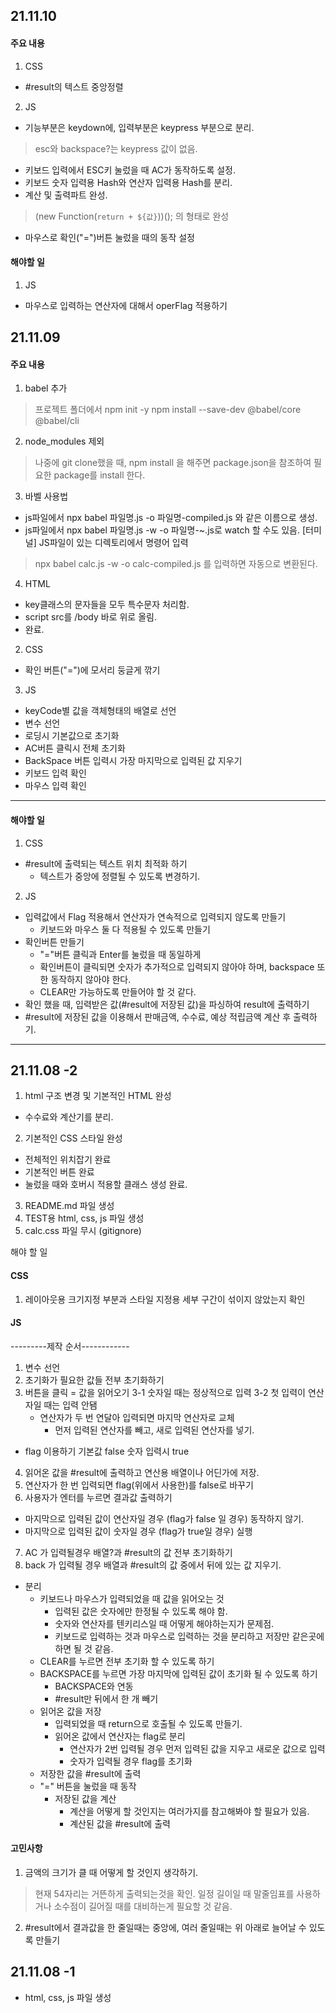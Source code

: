## 21.11.10
#### 주요 내용
1. CSS
  - #result의 텍스트 중앙정렬
2. JS
  - 기능부분은 keydown에, 입력부분은 keypress 부분으로 분리.
  > esc와 backspace?는 keypress 값이 없음.
  - 키보드 입력에서 ESC키 눌렀을 때 AC가 동작하도록 설정.
  - 키보드 숫자 입력용 Hash와 연산자 입력용 Hash를 분리.
  - 계산 및 출력파트 완성.
  > (new Function(`return + ${값}`))();
  의 형태로 완성
  - 마우스로 확인("=")버튼 눌렀을 때의 동작 설정
#### 해야할 일
1. JS
  - 마우스로 입력하는 연산자에 대해서 operFlag 적용하기
## 21.11.09
#### 주요 내용
1. babel 추가
  > 프로젝트 폴더에서 npm init -y
  > npm install --save-dev @babel/core @babel/cli

2. node_modules 제외
  > 나중에 git clone했을 때, npm install 을 해주면 package.json을 참조하여 필요한 package를 install 한다.

3. 바벨 사용법
  - js파일에서 npx babel 파일명.js -o 파일명-compiled.js 와 같은 이름으로 생성.
  - js파일에서 npx babel 파일명.js -w -o 파일명-~.js로 watch 할 수도 있음.
  [터미널] JS파일이 있는 디렉토리에서 명령어 입력
  > npx babel calc.js -w -o calc-compiled.js
  를 입력하면 자동으로 변환된다.

4. HTML
  - key클래스의 문자들을 모두 특수문자 처리함.
  - script src를 /body 바로 위로 올림.
  - 완료.
2. CSS
  - 확인 버튼("=")에 모서리 둥글게 깎기
3. JS
  - keyCode별 값을 객체형태의 배열로 선언
  - 변수 선언
  - 로딩시 기본값으로 초기화
  - AC버튼 클릭시 전체 초기화
  - BackSpace 버튼 입력시 가장 마지막으로 입력된 값 지우기
  - 키보드 입력 확인
  - 마우스 입력 확인
----------
#### 해야할 일
1. CSS
  - #result에 출력되는 텍스트 위치 최적화 하기
    - 텍스트가 중앙에 정렬될 수 있도록 변경하기.
2. JS
  - 입력값에서 Flag 적용해서 연산자가 연속적으로 입력되지 않도록 만들기
    - 키보드와 마우스 둘 다 적용될 수 있도록 만들기
  - 확인버튼 만들기
    - "="버튼 클릭과 Enter를 눌렀을 때 동일하게
    - 확인버튼이 클릭되면 숫자가 추가적으로 입력되지 않아야 하며, backspace 또한 동작하지 않아야 한다.
    - CLEAR만 가능하도록 만들어야 할 것 같다.
  - 확인 했을 때, 입력받은 값(#result에 저장된 값)을 파싱하여 result에 출력하기
  - #result에 저장된 값을 이용해서 판매금액, 수수료, 예상 적립금액 계산 후 출력하기.

----------
## 21.11.08 -2
1. html 구조 변경 및 기본적인 HTML 완성
 - 수수료와 계산기를 분리.
2. 기본적인 CSS 스타일 완성
 - 전체적인 위치잡기 완료
 - 기본적인 버튼 완료
 - 눌렀을 때와 호버시 적용할 클래스 생성 완료.
3. README.md 파일 생성
4. TEST용 html, css, js 파일 생성
5. calc.css 파일 무시 (gitignore)

해야 할 일
#### CSS ####
1. 레이아웃용 크기지정 부분과 스타일 지정용 세부 구간이 섞이지 않았는지 확인
#### JS ####
---------제작 순서------------
1. 변수 선언
2. 초기화가 필요한 값들 전부 초기화하기
3. 버튼을 클릭 = 값을 읽어오기
  3-1 숫자일 때는 정상적으로 입력
  3-2 첫 입력이 연산자일 때는 입력 안됌 
    - 연산자가 두 번 연달아 입력되면 마지막 연산자로 교체
      - 먼저 입력된 연산자를 빼고, 새로 입력된 연산자를 넣기.
  - flag 이용하기 기본값 false 숫자 입력시 true
4. 읽어온 값을 #result에 출력하고 연산용 배열이나 어딘가에 저장.
5. 연산자가 한 번 입력되면 flag(위에서 사용한)를 false로 바꾸기
6. 사용자가 엔터를 누르면 결과값 출력하기
 - 마지막으로 입력된 값이 연산자일 경우 (flag가 false 일 경우) 동작하지 않기.
 - 마지막으로 입력된 값이 숫자일 경우 (flag가 true일 경우) 실행
7. AC 가 입력될경우 배열?과 #result의 값 전부 초기화하기
8. back 가 입력될 경우 배열과 #result의 값 중에서 뒤에 있는 값 지우기.

* 분리
  <!-- 입력받는 부분은 전부 상단에 모아놓기 -->
  - 키보드나 마우스가 입력되었을 때 값을 읽어오는 것
    - 입력된 값은 숫자에만 한정될 수 있도록 해야 함.
    - 숫자와 연산자를 텐키리스일 때 어떻게 해야하는지가 문제점.
    - 키보드로 입력하는 것과 마우스로 입력하는 것을 분리하고 저장만 같은곳에 하면 될 것 같음.
  - CLEAR를 누르면 전부 초기화 할 수 있도록 하기
  - BACKSPACE를 누르면 가장 마지막에 입력된 값이 초기화 될 수 있도록 하기
    - BACKSPACE와 연동
    - #result만 뒤에서 한 개 빼기
  <!-- - 전체적인 값, 동작 순서를 한 군데 묶는 것 -->
  - 읽어온 값을 저장
    - 입력되었을 때 return으로 호출될 수 있도록 만들기.
    - 읽어온 값에서 연산자는 flag로 분리
      - 연산자가 2번 입력될 경우 먼저 입력된 값을 지우고 새로운 값으로 입력
      - 숫자가 입력될 경우 flag를 초기화
  - 저장한 값을 #result에 출력
  - "=" 버튼을 눌렀을 때 동작
    - 저장된 값을 계산
      - 계산을 어떻게 할 것인지는 여러가지를 참고해봐야 할 필요가 있음.
      - 계산된 값을 #result에 출력
#### 고민사항
1. 금액의 크기가 클 때 어떻게 할 것인지 생각하기.
 > 현재 54자리는 거뜬하게 출력되는것을 확인.
 > 일정 길이일 때 말줄임표를 사용하거나 소수점이 길어질 때를 대비하는게 필요할 것 같음.
2. #result에서 결과값을 한 줄일때는 중앙에, 여러 줄일때는 위 아래로 늘어날 수 있도록 만들기
## 21.11.08 -1

* html, css, js 파일 생성